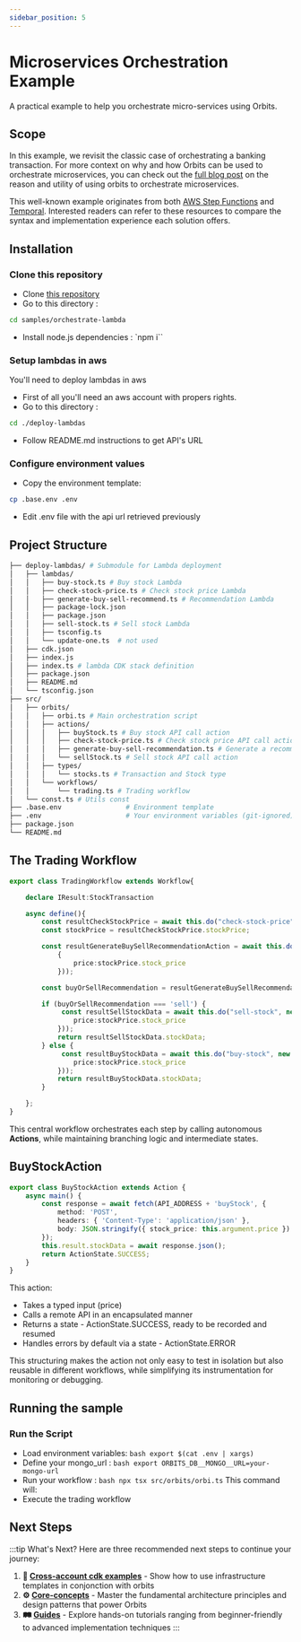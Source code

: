 ```yaml
---
sidebar_position: 5
---
```

# Microservices Orchestration Example
A practical example to help you orchestrate micro-services using Orbits.

## Scope

In this example, we revisit the classic case of orchestrating a banking transaction. For more context on why and how Orbits can be used to orchestrate microservices, you can check out the [full blog post](/blog/workflows-orchestrate-microservices) on the reason and utility of using orbits to orchestrate microservices.

This well-known example originates from both [AWS Step Functions](https://docs.aws.amazon.com/step-functions/latest/dg/sample-lambda-orchestration.html) and [Temporal](https://temporal.io/blog/temporal-replaces-state-machines-for-distributed-applications). Interested readers can refer to these resources to compare the syntax and implementation experience each solution offers.

## Installation

### Clone this repository

- Clone [this repository](https://github.com/LaWebcapsule/orbits)
- Go to this directory : 
```bash
cd samples/orchestrate-lambda
```
- Install node.js dependencies : 
`npm i``

### Setup lambdas in aws

You'll need to deploy lambdas in aws
- First of all you'll need an aws account with propers rights.
- Go to this directory :
```bash
cd ./deploy-lambdas
```
- Follow README.md instructions to get API's URL

### Configure environment values

- Copy the environment template:
```bash 
cp .base.env .env
```
- Edit .env file with the api url retrieved previously

## Project Structure

```bash
├── deploy-lambdas/ # Submodule for Lambda deployment
│   ├── lambdas/
│   │   ├── buy-stock.ts # Buy stock Lambda
│   │   ├── check-stock-price.ts # Check stock price Lambda
│   │   ├── generate-buy-sell-recommend.ts # Recommendation Lambda
│   │   ├── package-lock.json
│   │   ├── package.json
│   │   ├── sell-stock.ts # Sell stock Lambda
│   │   ├── tsconfig.ts
│   │   └── update-one.ts  # not used
│   ├── cdk.json
│   ├── index.js
│   ├── index.ts # lambda CDK stack definition
│   ├── package.json
│   ├── README.md
│   └── tsconfig.json
├── src/
│   ├── orbits/
│   │   ├── orbi.ts # Main orchestration script
│   │   ├── actions/ 
│   │   │   ├── buyStock.ts # Buy stock API call action 
│   │   │   ├── check-stock-price.ts # Check stock price API call action 
│   │   │   ├── generate-buy-sell-recommendation.ts # Generate a recommendation based on price API call action 
│   │   │   └── sellStock.ts # Sell stock API call action 
│   │   ├── types/
│   │   │   └── stocks.ts # Transaction and Stock type
│   │   └── workflows/
│   │       └── trading.ts # Trading workflow
│   └── const.ts # Utils const
├── .base.env                # Environment template
├── .env                     # Your environment variables (git-ignored)
├── package.json
└── README.md
```

## The Trading Workflow

```typescript title="src/orbits/workflows/trading.ts"
export class TradingWorkflow extends Workflow{

    declare IResult:StockTransaction

    async define(){
        const resultCheckStockPrice = await this.do("check-stock-price", new CheckStockPriceAction());
        const stockPrice = resultCheckStockPrice.stockPrice;

        const resultGenerateBuySellRecommendationAction = await this.do("check-stock-price", new GenerateBuySellRecommendationAction().setArgument(
            {
                price:stockPrice.stock_price
            })); 

        const buyOrSellRecommendation = resultGenerateBuySellRecommendationAction.buyOrSellRecommendation

        if (buyOrSellRecommendation === 'sell') {
             const resultSellStockData = await this.do("sell-stock", new SellStockeAction().setArgument({
                price:stockPrice.stock_price
            }));
            return resultSellStockData.stockData;
        } else {
             const resultBuyStockData = await this.do("buy-stock", new BuyStockAction().setArgument({
                price:stockPrice.stock_price
            }));
            return resultBuyStockData.stockData;
        }

    };
}
```

This central workflow orchestrates each step by calling autonomous **Actions**, while maintaining branching logic and intermediate states.

## BuyStockAction

```typescript
export class BuyStockAction extends Action {
    async main() {
        const response = await fetch(API_ADDRESS + 'buyStock', {
            method: 'POST',
            headers: { 'Content-Type': 'application/json' },
            body: JSON.stringify({ stock_price: this.argument.price })
        });
        this.result.stockData = await response.json();
        return ActionState.SUCCESS;
    }
}
```

This action:
- Takes a typed input (price)
- Calls a remote API in an encapsulated manner
- Returns a state - ActionState.SUCCESS, ready to be recorded and resumed
- Handles errors by default via a state - ActionState.ERROR

This structuring makes the action not only easy to test in isolation but also reusable in different workflows, while simplifying its instrumentation for monitoring or debugging.


## Running the sample

### Run the Script

- Load environment variables:
```bash export $(cat .env | xargs)```
- Define your mongo_url : 
```bash export ORBITS_DB__MONGO__URL=your-mongo-url```
- Run your workflow : 
```bash npx tsx src/orbits/orbi.ts```
This command will:
- Execute the trading workflow

## Next Steps

:::tip What's Next?
Here are three recommended next steps to continue your journey:

1. **🧩 [Cross-account cdk examples](./cross-account-cdk.md)** - Show how to use infrastructure templates in conjonction with orbits
2. **⚙️ [Core-concepts](/docs/category/core-concepts)** - Master the fundamental architecture principles and design patterns that power Orbits  
3. **🛤️ [Guides](/docs/category/guides)** - Explore hands-on tutorials ranging from beginner-friendly to advanced implementation techniques
:::